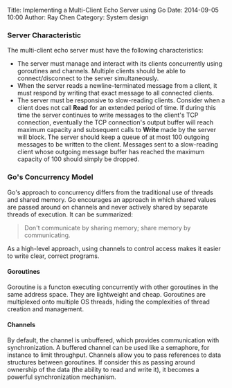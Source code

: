 Title: Implementing a Multi-Client Echo Server using Go
Date: 2014-09-05 10:00 
Author: Ray Chen 
Category: System design

### Server Characteristic 

The multi-client echo server must have the following characteristics:

- The server must manage and interact with its clients concurrently using goroutines and channels. Multiple clients should be able to connect/disconnect to the server simultaneously. 
- When the server reads a newline-terminated message from a client, it must respond by writing that exact message to all connected clients. 
- The server must be responsive to slow-reading clients. Consider when a client does not call **Read** for an extended period of time. If during this time the server continues to write messages to the client's TCP connection, eventually the TCP connection's output buffer will reach maximum capacity and subsequent calls to **Write** made by the server will block. The server should keep a queue of at most 100 outgoing messages to be written to the client. Messages sent to a slow-reading client whose outgoing message buffer has reached the maximum capacity of 100 should simply be dropped.

### Go's Concurrency Model

Go's approach to concurrency differs from the traditional use of threads and shared memory. Go encourages an approach in which shared values are passed around on channels and never actively shared by separate threads of execution. It can be summarized:

> Don't communicate by sharing memory; share memory by communicating.

As a high-level approach, using channels to control access makes it easier to write clear, correct programs.

#### Goroutines

Goroutine is a functon executing concurrently with other goroutines in the same address space. They are lightweight and cheap. Goroutines are multiplexed onto multiple OS threads, hiding the complexities of thread creation and management.

#### Channels

By default, the channel is unbuffered, which provides communication with synchronization. A buffered channel can be used like a semaphore, for instance to limit throughput. Channels allow you to pass references to data structures between goroutines. If consider this as passing around ownership of the data (the ability to read and write it), it becomes a powerful synchronization mechanism.

